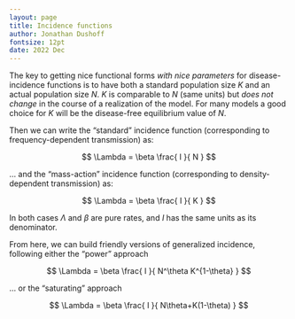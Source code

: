 ```yaml
---
layout: page
title: Incidence functions
author: Jonathan Dushoff
fontsize: 12pt
date: 2022 Dec
---
```


The key to getting nice functional forms _with nice parameters_ for disease-incidence functions is to have both a standard population size $K$ and an actual population size $N$. $K$ is comparable to $N$ (same units) but _does not change_ in the course of a realization of the model. For many models a good choice for $K$ will be the disease-free equilibrium value of $N$.

Then we can write the “standard” incidence function (corresponding to frequency-dependent transmission) as:

$$ \Lambda = \beta \frac{  I }{ N  } $$

… and the “mass-action” incidence function (corresponding to density-dependent transmission) as:

$$ \Lambda = \beta \frac{  I }{ K  } $$

In both cases $\Lambda$ and $\beta$ are pure rates, and $I$ has the same units as its denominator.

From here, we can build friendly versions of generalized incidence, following either the “power” approach

$$ \Lambda = \beta \frac{  I }{ N^\theta K^{1-\theta}  } $$

… or the “saturating” approach

$$ \Lambda = \beta \frac{  I }{ N\theta+K(1-\theta)  } $$


